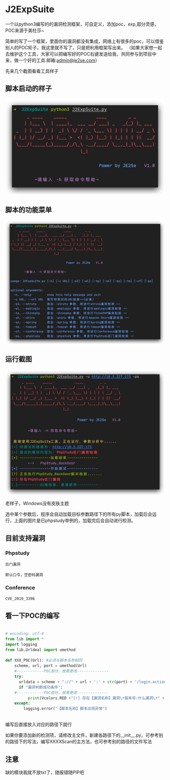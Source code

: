 # J2ExpSuite
一个以python3编写的的漏洞检测框架，可自定义，添加poc，exp,部分灵感，POC来源于美杜莎~

简单的写了一个框架，里面你的漏洞都没有集成，网络上有很多的poc，可以借鉴别人的POC轮子。我这里就不写了，只是把利用框架写出来。
（如果大家想一起去维护这个工具，大家可以把编写好的POC右键发送给我，共同参与到项目中来，做一个好的工具.邮箱:admin@je2se.com）

先来几个截图看看工具样子

## 脚本启动的样子
![image-20191128110919811](./doc/Xnip2020-06-11_12-43-27.jpg)

## 脚本的功能菜单
![image-20191128110919812](./doc/Xnip2020-06-11_12-43-54.jpg)

## 运行截图
![image-20191128110919814](./doc/Xnip2020-06-11_13-20-35.jpg)

老样子，Windows没有皮肤主题

选中某个参数后，程序会自动加载目标参数路径下的所有py脚本，加载后会运行，上面的图片是已phpstudy举例的，加载完后会自动进行检测。

## 目前支持漏洞
### Phpstudy
    后门漏洞

    默认口令，空密码漏洞

### Conference
    CVE_2019_3396


## 看一下POC的编写

```python

# encoding: utf-8
from lib import *
import logging
from lib.Urldeal import umethod

def XXX_POC(Url): #必须与脚本名称相同
    scheme, url, port = umethod(Url)
    #------------POC部分，按需更改--------------
    try:
      urldata = scheme + "://" + url + ':' + str(port) + '/login.action'
      if "漏洞判断成功条件":
    #------------POC部分，按需更改--------------
          print(Vcolors.RED +"[!] 存在【漏洞名称】漏洞\r版本号:什么漏洞\r" + Vcolors.ENDC)
    except:
        logging.error("【脚本名称】脚本出现异常")
        
```

编写后直接放入对应的路径下就行

如果你要添加新的检测项，请修改主文件，新建各路径下的__init__.py，可参考别的路径下的写法，编写XXXXScan的主方法，也可参考别的路径的文件写法


## 注意
缺的模块我就不放txt了，随报错随PIP吧


